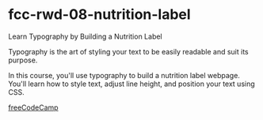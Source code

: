 # fcc-rwd-08-nutrition-label

Learn Typography by Building a Nutrition Label

Typography is the art of styling your text to be easily readable and suit its purpose.

In this course, you'll use typography to build a nutrition label webpage. You'll learn how to style text, adjust line height, and position your text using CSS.

[freeCodeCamp](https://www.freecodecamp.org/learn/2022/responsive-web-design/learn-typography-by-building-a-nutrition-label/step-1)
